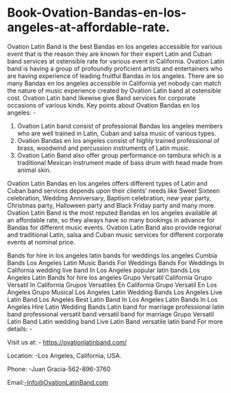 # Book-Ovation-Bandas-en-los-angeles-at-affordable-rate.
Ovation Latin Band is the best Bandas en los angeles accessible for various event that is the reason they are known for their expert Latin and Cuban band services at ostensible rate for various event in California. Ovation Latin band is having a group of profoundly proficient artists and entertainers who are having experience of leading fruitful Bandas in los angeles.
There are so many Bandas en los angeles accessible in California yet nobody can match the nature of music experience created by Ovation Latin band at ostensible cost. Ovation Latin band likewise give Band services for corporate occasions of various kinds.
Key points about Ovation Bandas en los angeles: -
1.	Ovation Latin band consist of professional Bandas los angeles members who are well trained in Latin, Cuban and salsa music of various types.
2.	Ovation Bandas en los angeles consist of highly trained professional of brass, woodwind and percussion instruments of Latin music.
3.	Ovation Latin Band also offer group performance on tambura which is a traditional Mexican instrument made of bass drum with head made from animal skin.



Ovation Latin Bandas en los angeles offers different types of Latin and Cuban band services depends upon their clients’ needs like Sweet Sixteen celebration, Wedding Anniversary, Baptism celebration, new year party, Christmas party, Halloween party and Black Friday party and many more.
Ovation Latin Band is the most reputed Bandas en los angeles available at an affordable rate, so they always have so many bookings in advance for Bandas for different music events. Ovation Latin Band also provide regional and traditional Latin, salsa and Cuban music services for different corporate events at nominal price.


Bands for hire in los angeles
latin bands for weddings los angeles
Cumbia Bands Los Angeles
Latin Music Bands For Weddings
Bands For Weddings In California
wedding live band In Los Angeles
popular latin bands Los Angeles
Latin Bands for hire los angeles
Grupo Versatil California
Grupo Versatil In California
Grupos Versatiles En California
Grupo Versatil En Los Angeles
Grupo Musical Los Angeles
Latin Wedding Bands Los Angeles
Live Latin Band Los Angeles
Best Latin Band In Los Angeles
Latin Bands In Los Angeles
Hire Latin Wedding Bands
Latin band for marriage
professional latin band
professional versatil band
versatil band for marriage
Grupo Versatil
Latin Band
Latin wedding band
Live Latin Band
versatile latin band
For more details: -


Visit us at: - https://ovationlatinband.com/

Location: -Los Angeles, California, USA.

Phone: -Juan Gracia-562-896-3760

Email:-Info@OvationLatinBand.com

